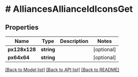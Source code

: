 # # AlliancesAllianceIdIconsGet

## Properties

Name | Type | Description | Notes
------------ | ------------- | ------------- | -------------
**px128x128** | **string** |  | [optional]
**px64x64** | **string** |  | [optional]

[[Back to Model list]](../../README.md#models) [[Back to API list]](../../README.md#endpoints) [[Back to README]](../../README.md)
